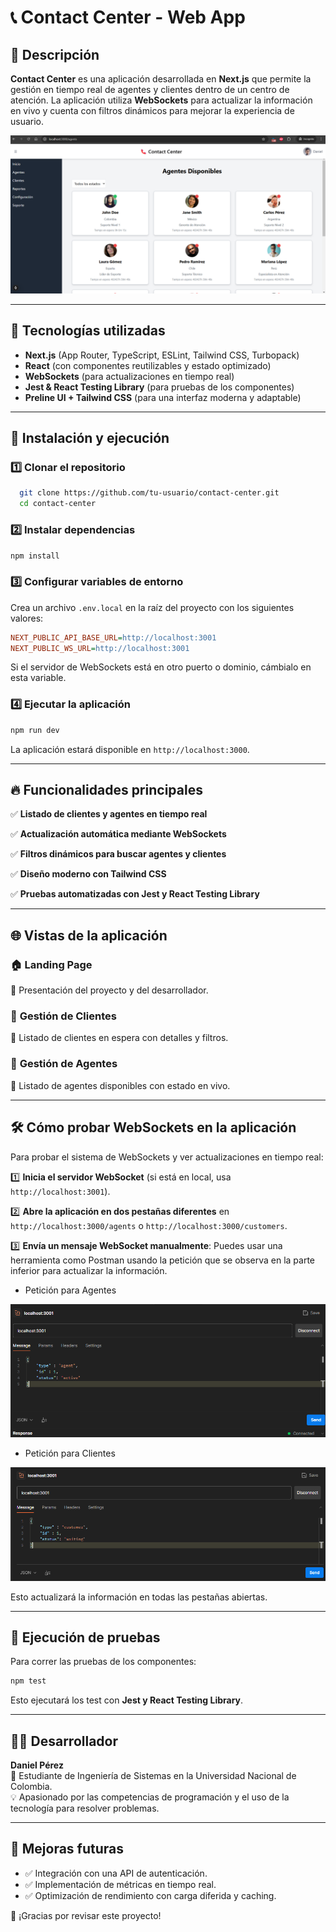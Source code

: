 # 📞 Contact Center - Web App

## 📌 Descripción
**Contact Center** es una aplicación desarrollada en **Next.js** que permite la gestión en tiempo real de agentes y clientes dentro de un centro de atención. La aplicación utiliza **WebSockets** para actualizar la información en vivo y cuenta con filtros dinámicos para mejorar la experiencia de usuario.

![Vista agentes](./assets/vistaAgentes.png)

---

## 🚀 Tecnologías utilizadas
- **Next.js** (App Router, TypeScript, ESLint, Tailwind CSS, Turbopack)
- **React** (con componentes reutilizables y estado optimizado)
- **WebSockets** (para actualizaciones en tiempo real)
- **Jest & React Testing Library** (para pruebas de los componentes)
- **Preline UI + Tailwind CSS** (para una interfaz moderna y adaptable)

---

## 🔧 Instalación y ejecución

### 1️⃣ **Clonar el repositorio**
```sh
  git clone https://github.com/tu-usuario/contact-center.git
  cd contact-center
```

### 2️⃣ **Instalar dependencias**
```sh
npm install
```

### 3️⃣ **Configurar variables de entorno**
Crea un archivo `.env.local` en la raíz del proyecto con los siguientes valores:
```ini
NEXT_PUBLIC_API_BASE_URL=http://localhost:3001
NEXT_PUBLIC_WS_URL=http://localhost:3001
```
Si el servidor de WebSockets está en otro puerto o dominio, cámbialo en esta variable.

### 4️⃣ **Ejecutar la aplicación**
```sh
npm run dev
```
La aplicación estará disponible en `http://localhost:3000`.

---

## 🔥 Funcionalidades principales
✅ **Listado de clientes y agentes en tiempo real**

✅ **Actualización automática mediante WebSockets**

✅ **Filtros dinámicos para buscar agentes y clientes**

✅ **Diseño moderno con Tailwind CSS**

✅ **Pruebas automatizadas con Jest y React Testing Library**

---

## 🌐 Vistas de la aplicación

### 🏠 **Landing Page**
📍 Presentación del proyecto y del desarrollador.

### 👥 **Gestión de Clientes**
📍 Listado de clientes en espera con detalles y filtros.

### 🏢 **Gestión de Agentes**
📍 Listado de agentes disponibles con estado en vivo.

---

## 🛠️ Cómo probar WebSockets en la aplicación
Para probar el sistema de WebSockets y ver actualizaciones en tiempo real:

1️⃣ **Inicia el servidor WebSocket** (si está en local, usa `http://localhost:3001`).

2️⃣ **Abre la aplicación en dos pestañas diferentes** en `http://localhost:3000/agents` o `http://localhost:3000/customers`.

3️⃣ **Envía un mensaje WebSocket manualmente**:
Puedes usar una herramienta como Postman usando la petición que se observa en la parte inferior para actualizar la información.

- Petición para Agentes

![Peticion de Agentes](./assets/Agentes.png)

- Petición para Clientes

![Peticion de clientes](./assets/Clientes.png)

Esto actualizará la información en todas las pestañas abiertas.

---

## 🧪 Ejecución de pruebas
Para correr las pruebas de los componentes:
```sh
npm test
```
Esto ejecutará los test con **Jest y React Testing Library**.

---

## 👨‍💻 Desarrollador
**Daniel Pérez**  
📍 Estudiante de Ingeniería de Sistemas en la Universidad Nacional de Colombia.  
💡 Apasionado por las competencias de programación y el uso de la tecnología para resolver problemas.

---

## 🎯 Mejoras futuras
- ✅ Integración con una API de autenticación.
- ✅ Implementación de métricas en tiempo real.
- ✅ Optimización de rendimiento con carga diferida y caching.

🚀 ¡Gracias por revisar este proyecto!
